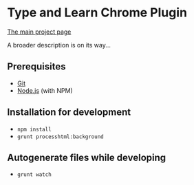 # Type and Learn Chrome Plugin

[The main project page](https://github.com/tothpeter/type_and_learn)

A broader description is on its way...

## Prerequisites
* [Git](http://git-scm.com/)
* [Node.js](http://nodejs.org/) (with NPM)

## Installation for development
* `npm install`
* `grunt processhtml:background`

## Autogenerate files while developing
* `grunt watch`